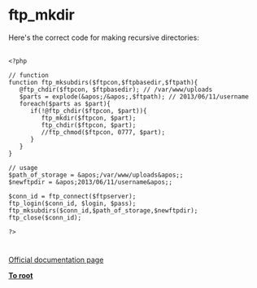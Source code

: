 # ftp_mkdir



Here&apos;s the correct code for making recursive directories:<br><br>

```
<?php

// function
function ftp_mksubdirs($ftpcon,$ftpbasedir,$ftpath){
   @ftp_chdir($ftpcon, $ftpbasedir); // /var/www/uploads
   $parts = explode(&apos;/&apos;,$ftpath); // 2013/06/11/username
   foreach($parts as $part){
      if(!@ftp_chdir($ftpcon, $part)){
         ftp_mkdir($ftpcon, $part);
         ftp_chdir($ftpcon, $part);
         //ftp_chmod($ftpcon, 0777, $part);
      }
   }
}

// usage
$path_of_storage = &apos;/var/www/uploads&apos;;
$newftpdir = &apos;2013/06/11/username&apos;;

$conn_id = ftp_connect($ftpserver);
ftp_login($conn_id, $login, $pass);
ftp_mksubdirs($conn_id,$path_of_storage,$newftpdir);
ftp_close($conn_id);

?>
```
  

#

[Official documentation page](https://www.php.net/manual/en/function.ftp-mkdir.php)

**[To root](/README.md)**